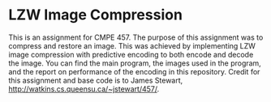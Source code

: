# LZW Image Compression
This is an assignment for CMPE 457. The purpose of this assignment was to compress and restore an image. This was achieved by implementing LZW image compression with predictive encoding to both encode and decode the image. You can find the main program, the images used in the program, and the report on performance of the encoding in this repository. Credit for this assignment and base code is to James Stewart, http://watkins.cs.queensu.ca/~jstewart/457/.
